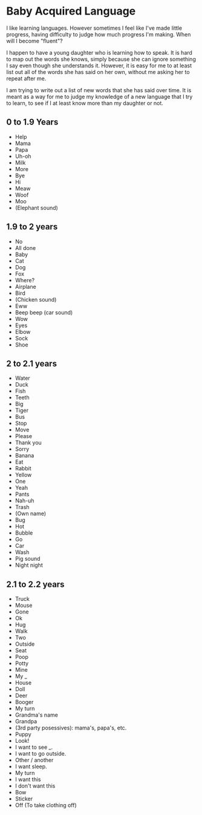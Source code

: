 # Baby Acquired Language

I like learning languages. However sometimes I feel like I've made little progress, having difficulty to judge how much progress I'm making. When will I become "fluent"?

I happen to have a young daughter who is learning how to speak. It is hard to map out the words she knows, simply because she can ignore something I say even though she understands it. However, it is easy for me to at least list out all of the words she has said on her own, without me asking her to repeat after me.

I am trying to write out a list of new words that she has said over time. It is meant as a way for me to judge my knowledge of a new language that I try to learn, to see if I at least know more than my daughter or not.

## 0 to 1.9 Years
* Help
* Mama
* Papa
* Uh-oh
* Milk
* More
* Bye
* Hi
* Meaw
* Woof
* Moo
* (Elephant sound)

## 1.9 to 2 years
* No
* All done
* Baby
* Cat
* Dog
* Fox
* Where?
* Airplane
* Bird
* (Chicken sound)
* Eww
* Beep beep (car sound)
* Wow
* Eyes
* Elbow
* Sock
* Shoe

## 2 to 2.1 years
* Water
* Duck
* Fish
* Teeth
* Big
* Tiger
* Bus
* Stop
* Move
* Please
* Thank you
* Sorry
* Banana
* Eat
* Rabbit
* Yellow
* One
* Yeah
* Pants
* Nah-uh
* Trash
* (Own name)
* Bug
* Hot
* Bubble
* Go
* Car
* Wash
* Pig sound
* Night night

## 2.1 to 2.2 years
* Truck
* Mouse
* Gone
* Ok
* Hug
* Walk
* Two
* Outside
* Seat
* Poop
* Potty
* Mine
* My _
* House
* Doll
* Deer
* Booger
* My turn
* Grandma's name
* Grandpa
* (3rd party posessives): mama's, papa's, etc.
* Puppy
* Look!
* I want to see _.
* I want to go outside.
* Other / another
* I want sleep.
* My turn
* I want this
* I don't want this
* Bow
* Sticker
* Off (To take clothing off)
